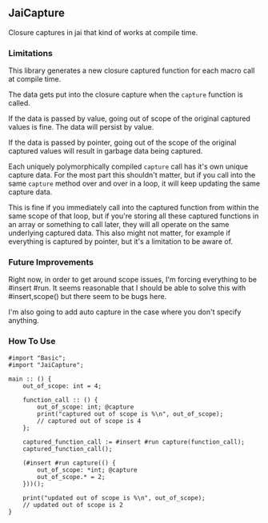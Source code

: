 ## JaiCapture

Closure captures in jai that kind of works at compile time.

### Limitations

This library generates a new closure captured function for each macro call at compile time.

The data gets put into the closure capture when the `capture` function is called.

If the data is passed by value, going out of scope of the original captured values is fine. The data will persist by value.

If the data is passed by pointer, going out of the scope of the original captured values will result in garbage data being captured.

Each uniquely polymorphically compiled `capture` call has it's own unique capture data. For the most part this shouldn't matter, but if you call into the same `capture` method over and over in a loop, it will keep updating the same capture data.

This is fine if you immediately call into the captured function from within the same scope of that loop, but if you're storing all these captured functions in an array or something to call later, they will all operate on the same underlying captured data. This also might not matter, for example if everything is captured by pointer, but it's a limitation to be aware of.

### Future Improvements

Right now, in order to get around scope issues, I'm forcing everything to be #insert #run. It seems reasonable that I should be able to solve this with #insert,scope() but there seem to be bugs here.

I'm also going to add auto capture in the case where you don't specify anything.

### How To Use

```jai
#import "Basic";
#import "JaiCapture";

main :: () {
    out_of_scope: int = 4;

    function_call :: () {
        out_of_scope: int; @capture
        print("captured out of scope is %\n", out_of_scope);
        // captured out of scope is 4
    };

    captured_function_call := #insert #run capture(function_call);
    captured_function_call();

    (#insert #run capture(() {
        out_of_scope: *int; @capture
        out_of_scope.* = 2;
    }))();

    print("updated out of scope is %\n", out_of_scope);
    // updated out of scope is 2
}
```
